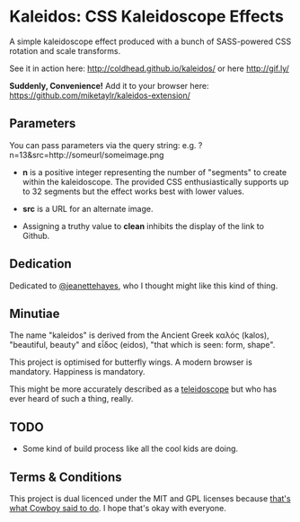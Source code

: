 # Kaleidos: CSS Kaleidoscope Effects

A simple kaleidoscope effect produced with a bunch of SASS-powered
CSS rotation and scale transforms.

See it in action here: http://coldhead.github.io/kaleidos/ or here
http://gif.ly/

**Suddenly, Convenience!** Add it to your browser here:
https://github.com/miketaylr/kaleidos-extension/

## Parameters
You can pass parameters via the query string: e.g.
?n=13&src=http://someurl/someimage.png

* **n** is a positive integer representing the number of "segments" to
create within the kaleidoscope. The provided CSS enthusiastically
supports up to 32 segments but the effect works best with lower
values.

* **src** is a URL for an alternate image.

* Assigning a truthy value to **clean** inhibits the display of the
link to Github.

## Dedication
Dedicated to [@jeanettehayes](http://twitter.com/jeanettehayes), who I
thought might like this kind of thing.

## Minutiae
The name "kaleidos" is derived from the Ancient Greek καλός (kalos),
"beautiful, beauty" and εἶδος (eidos), "that which is seen: form,
shape".

This project is optimised for butterfly wings. A modern browser is
mandatory. Happiness is mandatory.

This might be more accurately described as a
[teleidoscope](http://en.wikipedia.org/wiki/Teleidoscope) but who has
ever heard of such a thing, really.

## TODO
* Some kind of build process like all the cool kids are doing.

## Terms & Conditions

This project is dual licenced under the MIT and GPL licenses because
[that's what Cowboy said to
do](http://benalman.com/news/2010/02/on-licensing-my-code/). I hope
that's okay with everyone.
